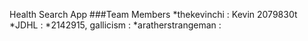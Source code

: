 Health Search App
###Team Members 
*thekevinchi         : Kevin 2079830t
*JDHL                : 
*2142915, gallicism  : 
*aratherstrangeman   : 
